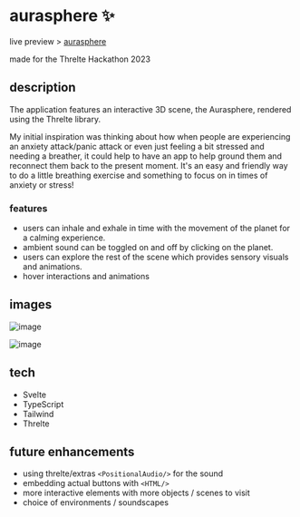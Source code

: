 # aurasphere ✨ 

live preview > [aurasphere](https://aurasphere.vercel.app)

made for the Threlte Hackathon 2023

## description

The application features an interactive 3D scene, the Aurasphere, rendered using the Threlte library. 

My initial inspiration was thinking about how when people are experiencing an anxiety attack/panic attack or even just feeling a bit stressed and needing a breather, it could help to have an app to help ground them and reconnect them back to the present moment. It's an easy and friendly way to do a little breathing exercise and something to focus on in times of anxiety or stress! 

### features
- users can inhale and exhale in time with the movement of the planet for a calming experience.
- ambient sound can be toggled on and off by clicking on the planet.
- users can explore the rest of the scene which provides sensory visuals and animations.
- hover interactions and animations 

## images

![image](https://github.com/mayariii/aurasphere/assets/70478809/80d863c0-0412-40f5-99b1-c4ad0dbed20e)

![image](https://github.com/mayariii/aurasphere/assets/70478809/6efa6e83-5076-41f4-958c-e43730eb18c9)

## tech
- Svelte
- TypeScript
- Tailwind
- Threlte

## future enhancements
- using threlte/extras `<PositionalAudio/>` for the sound
- embedding actual buttons with `<HTML/>`
- more interactive elements with more objects / scenes to visit
- choice of environments / soundscapes
